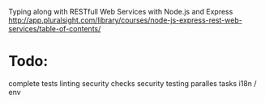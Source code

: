 Typing along with RESTfull Web Services with Node.js and Express
http://app.pluralsight.com/library/courses/node-js-express-rest-web-services/table-of-contents/

# Todo:
complete tests
linting
security checks
security testing
paralles tasks
i18n / env
